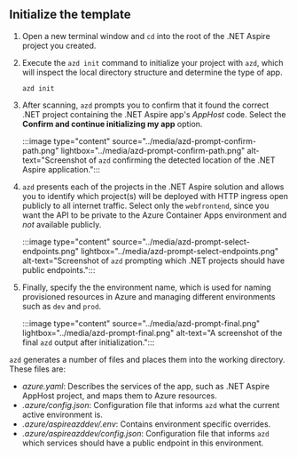 ## Initialize the template

1. Open a new terminal window and `cd` into the root of the .NET Aspire project you created.

1. Execute the `azd init` command to initialize your project with `azd`, which will inspect the local directory structure and determine the type of app.

    ```azdeveloper
    azd init
    ```

1. After scanning, `azd` prompts you to confirm that it found the correct .NET project containing the .NET Aspire app's _AppHost_ code. Select the **Confirm and continue initializing my app** option.

    :::image type="content" source="../media/azd-prompt-confirm-path.png" lightbox="../media/azd-prompt-confirm-path.png" alt-text="Screenshot of `azd` confirming the detected location of the .NET Aspire application.":::

1. `azd` presents each of the projects in the .NET Aspire solution and allows you to identify which project(s) will be deployed with HTTP ingress open publicly to all internet traffic. Select only the `webfrontend`, since you want the API to be private to the Azure Container Apps environment and *not* available publicly.

    :::image type="content" source="../media/azd-prompt-select-endpoints.png" lightbox="../media/azd-prompt-select-endpoints.png" alt-text="Screenshot of `azd` prompting which .NET projects should have public endpoints.":::

1. Finally, specify the the environment name, which is used for naming provisioned resources in Azure and managing different environments such as `dev` and `prod`.

    :::image type="content" source="../media/azd-prompt-final.png" lightbox="../media/azd-prompt-final.png" alt-text="A screenshot of the final `azd` output after initialization.":::

`azd` generates a number of files and places them into the working directory. These files are:

- _azure.yaml_: Describes the services of the app, such as .NET Aspire AppHost project, and maps them to Azure resources.
- _.azure/config.json_: Configuration file that informs `azd` what the current active environment is.
- _.azure/aspireazddev/.env_: Contains environment specific overrides.
- _.azure/aspireazddev/config.json_: Configuration file that informs `azd` which services should have a public endpoint in this environment.
